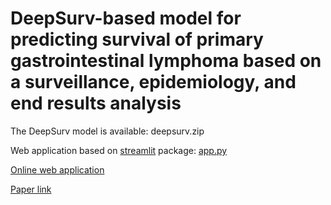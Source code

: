 # DeepSurv-based model for predicting survival of primary gastrointestinal lymphoma based on a surveillance, epidemiology, and end results analysis

The DeepSurv model is available: deepsurv.zip

Web application based on [streamlit](https://github.com/streamlit/streamlit) package: [app.py](app.py)

[Online web application](https://royal-nevergiveup-deepsurv-app-7tnpnh.streamlit.app/)

[Paper link](https://pubmed.ncbi.nlm.nih.gov/)
